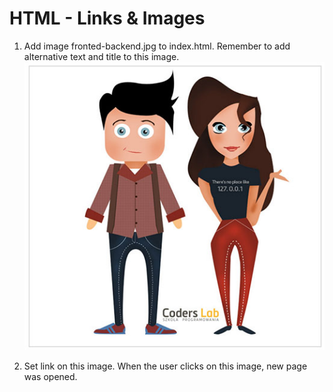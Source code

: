 # HTML - Links & Images

1. Add image fronted-backend.jpg to index.html. Remember to add alternative text and title to this image.
![Front-end & Back-end Developer](images/frontend-backend.jpg)

2. Set link on this image. When the user clicks on this image, new page was opened.

